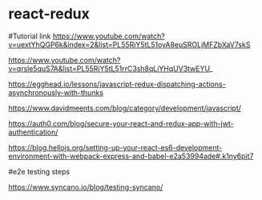 # react-redux

#Tutorial link 
https://www.youtube.com/watch?v=uextYhQGP6k&index=2&list=PL55RiY5tL51oyA8euSROLjMFZbXaV7skS

https://www.youtube.com/watch?v=qrsle5quS7A&list=PL55RiY5tL51rrC3sh8qLiYHqUV3twEYU_

https://egghead.io/lessons/javascript-redux-dispatching-actions-asynchronously-with-thunks

https://www.davidmeents.com/blog/category/development/javascript/

https://auth0.com/blog/secure-your-react-and-redux-app-with-jwt-authentication/

https://blog.hellojs.org/setting-up-your-react-es6-development-environment-with-webpack-express-and-babel-e2a53994ade#.k1ny6pit7


#e2e testing steps

https://www.syncano.io/blog/testing-syncano/
